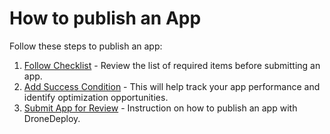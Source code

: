 # How to publish an App

Follow these steps to publish an app:

1. [Follow Checklist](checklist.md) - Review the list of required items before submitting an app.
2. [Add Success Condition](success-condition.md) - This will help track your app performance and identify optimization opportunities.
3. [Submit App for Review](publishing.md) - Instruction on how to publish an app with DroneDeploy.
